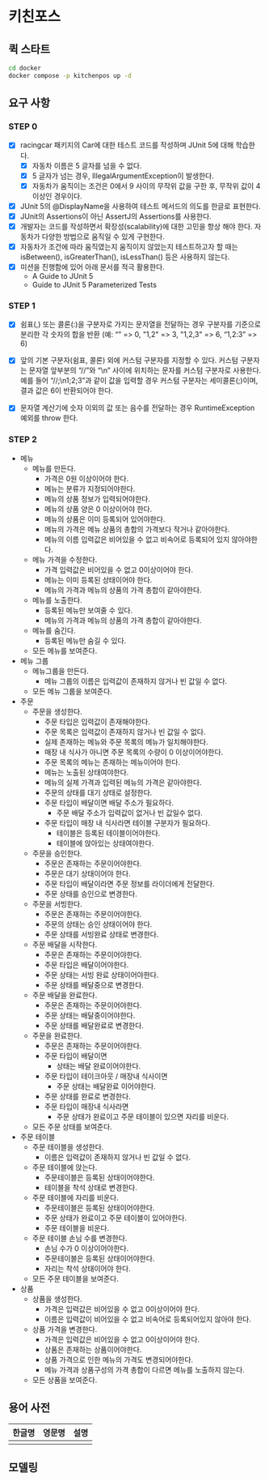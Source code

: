 # 키친포스

## 퀵 스타트

```sh
cd docker
docker compose -p kitchenpos up -d
```

## 요구 사항

### STEP 0

- [x] racingcar 패키지의 Car에 대한 테스트 코드를 작성하며 JUnit 5에 대해 학습한다.
  - [x] 자동차 이름은 5 글자를 넘을 수 없다.
  - [x] 5 글자가 넘는 경우, IllegalArgumentException이 발생한다.
  - [x] 자동차가 움직이는 조건은 0에서 9 사이의 무작위 값을 구한 후, 무작위 값이 4 이상인 경우이다.
- [x] JUnit 5의 @DisplayName을 사용하여 테스트 메서드의 의도를 한글로 표현한다.
- [x] JUnit의 Assertions이 아닌 AssertJ의 Assertions를 사용한다.
- [x] 개발자는 코드를 작성하면서 확장성(scalability)에 대한 고민을 항상 해야 한다. 자동차가 다양한 방법으로 움직일 수 있게 구현한다.
- [x] 자동차가 조건에 따라 움직였는지 움직이지 않았는지 테스트하고자 할 때는 isBetween(), isGreaterThan(), isLessThan() 등은 사용하지 않는다.
- [x] 미션을 진행함에 있어 아래 문서를 적극 활용한다.
  - A Guide to JUnit 5
  - Guide to JUnit 5 Parameterized Tests

### STEP 1

- [x] 쉼표(,) 또는 콜론(:)을 구분자로 가지는 문자열을 전달하는 경우 구분자를 기준으로 분리한 각 숫자의 합을 반환 (예: “” => 0, "1,2" => 3, "1,2,3" => 6, “1,2:3” => 6)
- [x] 앞의 기본 구분자(쉼표, 콜론) 외에 커스텀 구분자를 지정할 수 있다. 커스텀 구분자는 문자열 앞부분의 “//”와 “\n” 사이에 위치하는 문자를 커스텀 구분자로 사용한다. 예를 들어 “//;\n1;2;3”과 같이 값을 입력할 경우 커스텀 구분자는 세미콜론(;)이며, 결과 값은 6이 반환되어야 한다.
- [x] 문자열 계산기에 숫자 이외의 값 또는 음수를 전달하는 경우 RuntimeException 예외를 throw 한다.


### STEP 2

- 메뉴
  - 메뉴를 만든다.
    - 가격은 0원 이상이어야 한다.
    - 메뉴는 분류가 지정되어야한다.
    - 메뉴의 상품 정보가 입력되어야한다.
    - 메뉴의 상품 양은 0 이상이어야 한다.
    - 메뉴의 상품은 이미 등록되어 있어야한다.
    - 메뉴의 가격은 메뉴 상품의 총합의 가격보다 작거나 같아야한다.
    - 메뉴의 이름 입력값은 비어있을 수 없고 비속어로 등록되어 있지 않아야한다.
  - 메뉴 가격을 수정한다.
    - 가격 입력값은 비어있을 수 없고 0이상이어야 한다.
    - 메뉴는 이미 등록된 상태이어야 한다.
    - 메뉴의 가격과 메뉴의 상품의 가격 총합이 같아야한다.
  - 메뉴를 노출한다.
    - 등록된 메뉴만 보여줄 수 있다.
    - 메뉴의 가격과 메뉴의 상품의 가격 총합이 같아야한다.
  - 메뉴를 숨긴다.
    - 등록된 메뉴만 숨길 수 있다.
  - 모든 메뉴를 보여준다.
- 메뉴 그룹
  - 메뉴그룹을 만든다.
    - 메뉴 그룹의 이름은 입력값이 존재하지 않거나 빈 값일 수 없다.
  - 모든 메뉴 그룹을 보여준다.
- 주문
  - 주문을 생성한다.
    - 주문 타입은 입력값이 존재해야한다.
    - 주문 목록은 입력값이 존재하지 않거나 빈 값일 수 없다.
    - 실제 존재하는 메뉴와 주문 목록의 메뉴가 일치해야한다.
    - 매장 내 식사가 아니면 주문 목록의 수량이 0 이상이어야한다.
    - 주문 목록의 메뉴는 존재하는 메뉴이어야 한다.
    - 메뉴는 노출된 상태여야한다.
    - 메뉴의 실제 가격과 입력된 메뉴의 가격은 같아야한다.
    - 주문의 상태를 대기 상태로 설정한다.
    - 주문 타입이 배달이면 배달 주소가 필요하다.
      - 주문 배달 주소가 입력값이 없거나 빈 값일수 없다.
    - 주문 타입이 매장 내 식사라면 테이블 구분자가 필요하다.
      - 테이블은 등록된 테이블이어야한다.
      - 테이블에 앉아있는 상태여야한다.
  - 주문을 승인한다.
    - 주문은 존재하는 주문이어야한다.
    - 주문은 대기 상태이어야 한다.
    - 주문 타입이 배달이라면 주문 정보를 라이더에게 전달한다.
    - 주문 상태를 승인으로 변경한다.
  - 주문을 서빙한다.
    - 주문은 존재하는 주문이어야한다.
    - 주문의 상태는 승인 상태이어야 한다.
    - 주문 상태를 서빙완료 상태로 변경한다.
  - 주문 배달을 시작한다.
    - 주문은 존재하는 주문이어야한다.
    - 주문 타입은 배달이어야한다.
    - 주문 상태는 서빙 완료 상태이어야한다.
    - 주문 상태를 배달중으로 변경한다.
  - 주문 배달을 완료한다.
    - 주문은 존재하는 주문이어야한다.
    - 주문 상태는 배달중이어야한다.
    - 주문 상태를 배달완료로 변경한다.
  - 주문을 완료한다.
    - 주문은 존재하는 주문이어야한다.
    - 주문 타입이 배달이면
      - 상태는 배달 완료이어야한다.
    - 주문 타입이 테이크아웃 / 매장내 식사이면
      - 주문 상태는 배달완료 이어야한다.
    - 주문 상태를 완료로 변경한다.
    - 주문 타입이 매장내 식사라면
      - 주문 상태가 완료이고 주문 테이블이 있으면 자리를 비운다.
  - 모든 주문 상태를 보여준다.
- 주문 테이블
  - 주문 테이블을 생성한다.
    - 이름은 입력값이 존재하지 않거나 빈 값일 수 없다.
  - 주문 테이블에 앉는다.
    - 주문테이블은 등록된 상태이어야한다.
    - 테이블을 착석 상태로 변경한다.
  - 주문 테이블에 자리를 비운다.
    - 주문테이블은 등록된 상태이어야한다.
    - 주문 상태가 완료이고 주문 테이블이 있어야한다.
    - 주문 테이블을 비운다.
  - 주문 테이블 손님 수를 변경한다.
    - 손님 수가 0 이상이어야한다.
    - 주문테이블은 등록된 상태이어야한다.
    - 자리는 착석 상태이어야 한다.
  - 모든 주문 테이블을 보여준다.
- 상품
  - 상품을 생성한다.
    - 가격은 입력값은 비어있을 수 없고 0이상이어야 한다.
    - 이름은 입력값이 비어있을 수 없고 비속어로 등록되어있지 않아야 한다.
  - 상품 가격을 변경한다.
    - 가격은 입력값은 비어있을 수 없고 0이상이어야 한다.
    - 상품은 존재하는 상품이어야한다.
    - 상품 가격으로 인한 메뉴의 가격도 변경되어야한다.
    - 메뉴 가격과 상품구성의 가격 총합이 다르면 메뉴를 노출하지 않는다.
  - 모든 상품을 보여준다.


## 용어 사전

| 한글명 | 영문명 | 설명 |
| --- | --- | --- |
|  |  |  |

## 모델링
